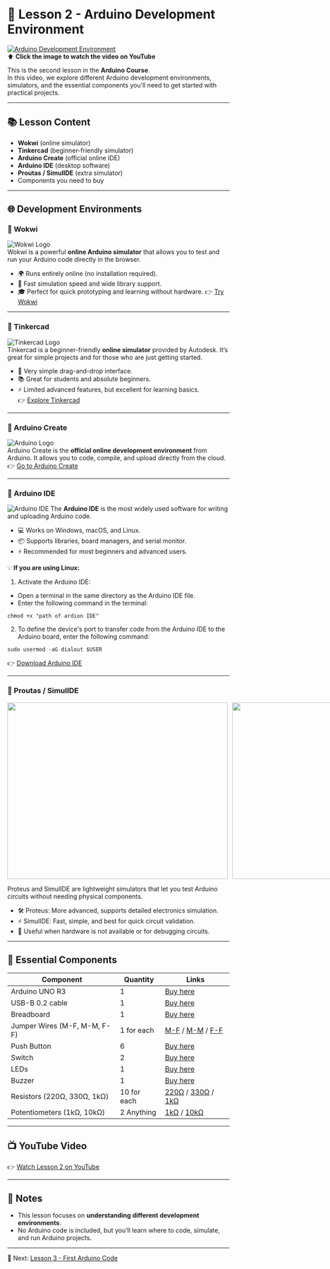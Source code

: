 # 🎥 Lesson 2 - Arduino Development Environment  

[![Arduino Development Environment](https://github.com/IronWolf437/arduino-course/blob/main/lesson-2%20%7C%20Arduino%20Development%20Environment/thumbnail.png)](https://www.youtube.com/embed/QxJI4bCceyU?si=HGSmwg6K3sQvr1W4)  
⬆️ **Click the image to watch the video on YouTube**  

This is the second lesson in the **Arduino Course**.  
In this video, we explore different Arduino development environments, simulators, and the essential components you’ll need to get started with practical projects.  

---

## 📚 Lesson Content
- **Wokwi** (online simulator)  
- **Tinkercad** (beginner-friendly simulator)  
- **Arduino Create** (official online IDE)  
- **Arduino IDE** (desktop software)  
- **Proutas / SimulIDE** (extra simulator)  
- Components you need to buy  

---

## 🌐 Development Environments

### 🔹 Wokwi
![Wokwi Logo](https://github.com/IronWolf437/arduino-course/blob/main/lesson-2%20%7C%20Arduino%20Development%20Environment/wokwi.png)  
Wokwi is a powerful **online Arduino simulator** that allows you to test and run your Arduino code directly in the browser.  
- 🌍 Runs entirely online (no installation required).  
- 🚀 Fast simulation speed and wide library support.  
- 🎓 Perfect for quick prototyping and learning without hardware. 
👉 [Try Wokwi](https://wokwi.com/)  

---

### 🔹 Tinkercad
![Tinkercad Logo](https://github.com/IronWolf437/arduino-course/blob/main/lesson-2%20%7C%20Arduino%20Development%20Environment/tinkercad.png)  
Tinkercad is a beginner-friendly **online simulator** provided by Autodesk. It’s great for simple projects and for those who are just getting started.
- 🎨 Very simple drag-and-drop interface.  
- 📚 Great for students and absolute beginners.  
- ⚡ Limited advanced features, but excellent for learning basics.  
👉 [Explore Tinkercad](https://www.tinkercad.com/)  

---

### 🔹 Arduino Create
![Arduino Logo](https://github.com/IronWolf437/arduino-course/blob/main/lesson-2%20%7C%20Arduino%20Development%20Environment/arduino%20create.png)  
Arduino Create is the **official online development environment** from Arduino. It allows you to code, compile, and upload directly from the cloud.  
👉 [Go to Arduino Create](https://login.arduino.cc/login?state=hKFo2SBjMzdkbWx4ZV8zRUc0emYtMlUtNGs5Y055aUYxbmNkcKFupWxvZ2luo3RpZNkgaDhTRGZfOVhJaWpVcFVqWFlkbDNaTlVTV3NKQlFwOHSjY2lk2SBlOXFpcEEyTjBrOVA4dnZyZTlmZEdjNnU5S2w5ZUhTUA&client=e9qipA2N0k9P8vvre9fdGc6u9Kl9eHSP&protocol=oauth2&scope=openid+profile+email&redirect_uri=https%3A%2F%2Fapp.arduino.cc&response_type=code&response_mode=query&nonce=ZE5aT2lnYzBCUWNRb1h%2BVXM5NmxLNE85RGtSbndua2pBOEllaHZ2QnJpUQ%3D%3D&code_challenge=uqgNJenQw-b8eLsc8Zrao_Fua5V9DLWe0WDXNCtIHTI&code_challenge_method=S256&auth0Client=eyJuYW1lIjoiYXV0aDAtc3BhLWpzIiwidmVyc2lvbiI6IjIuMS4zIn0%3D#/sso/login)  

---

### 🔹 Arduino IDE
![Arduino IDE](https://github.com/IronWolf437/arduino-course/blob/main/lesson-2%20%7C%20Arduino%20Development%20Environment/arduino%20ide.png)
The **Arduino IDE** is the most widely used software for writing and uploading Arduino code.
- 💻 Works on Windows, macOS, and Linux.  
- 📦 Supports libraries, board managers, and serial monitor.  
- ⚡ Recommended for most beginners and advanced users.

💡 **If you are using Linux:**
1. Activate the Arduino IDE:
- Open a terminal in the same directory as the Arduino IDE file.
- Enter the following command in the terminal:
```
chmod +x "path of ardion IDE"
```
2. To define the device's port to transfer code from the Arduino IDE to the Arduino board, enter the following command:
```
sudo usermod -aG dialout $USER
```
👉 [Download Arduino IDE](https://www.arduino.cc/en/software/)  

---

### 🔹 Proutas / SimulIDE
<div style="display: flex; gap: 10px;">
  <img src="https://github.com/IronWolf437/arduino-course/blob/main/lesson-2%20%7C%20Arduino%20Development%20Environment/proteus.jpg" style="width:500px; height:400px; object-fit:cover;"/>
  <img src="https://github.com/IronWolf437/arduino-course/blob/main/lesson-2%20%7C%20Arduino%20Development%20Environment/simulide.png" style="width:500px; height:400px; object-fit:cover;"/>
</div>

Proteus and SimulIDE are lightweight simulators that let you test Arduino circuits without needing physical components.
- 🛠️ Proteus: More advanced, supports detailed electronics simulation.
- ⚡ SimulIDE: Fast, simple, and best for quick circuit validation.
- 🎯 Useful when hardware is not available or for debugging circuits.

---

## 🔧 Essential Components  

| Component      | Quantity | Links |
|----------------|----------|-------|
| Arduino UNO R3 | 1 | [Buy here](https://free-electronic.com/product/arduino-uno-r3/) |
| USB-B 0.2 cable | 1 | [Buy here](https://lampatronics.com/product/usb-programming-cable-1-5m-for-arduino-uno-mega-high-quality/)|
| Breadboard     | 1 | [Buy here](https://free-electronic.com/product/breadboard-soldless-830-tie-points/) |
| Jumper Wires (M-F, M-M, F-F) | 1 for each | [M-F](https://www.ram-e-shop.com/shop/ph60-mf-20cm-ph60-20cm-male-to-female-40-jumper-wires-set-7066) / [M-M](https://www.ram-e-shop.com/shop/ph61-mm-20cm-ph61-20cm-male-to-male-40-jumper-wires-set-7094) / [F-F](https://www.ram-e-shop.com/shop/ph62-ff-20cm-ph62-20cm-female-to-female-40-jumper-wires-set-7189) |
| Push Button    | 6 | [Buy here](https://www.ram-e-shop.com/shop/ph62-ff-20cm-ph62-20cm-female-to-female-40-jumper-wires-set-7189) |
| Switch         | 2 | [Buy here](https://free-electronic.com/product/dip-switch-1-way/) |
| LEDs           | 1 | [Buy here](https://free-electronic.com/product/led20-mixed-color-led-size-5mm/) |
| Buzzer         | 1 | [Buy here](https://free-electronic.com/product/small-buzzer-5v/) |
| Resistors (220Ω, 330Ω, 1kΩ) | 10 for each | [220Ω](https://free-electronic.com/product/resistor-220-ohm-1-4w/) / [330Ω](https://free-electronic.com/product/resistor-330-ohm-1-4w/) / [1kΩ](https://free-electronic.com/product/resistor-1-kohm-1-4w/) |
| Potentiometers (1kΩ, 10kΩ) | 2 Anything | [1kΩ](https://free-electronic.com/product/rotary-pot-3pin-1-kohm-1-2w/) / [10kΩ](https://free-electronic.com/product/rotary-pot-3pin-10-kohm-1-2w/) |

---

## 📺 YouTube Video
👉 [Watch Lesson 2 on YouTube](https://www.youtube.com/embed/QxJI4bCceyU?si=HGSmwg6K3sQvr1W4)  

---

## 📝 Notes
- This lesson focuses on **understanding different development environments**.  
- No Arduino code is included, but you’ll learn where to code, simulate, and run Arduino projects.  

---

🔗 Next: [Lesson 3 - First Arduino Code](https://github.com/IronWolf437/arduino-course/tree/main/lesson-3%20%7C%20First%20Arduino%20code)  
